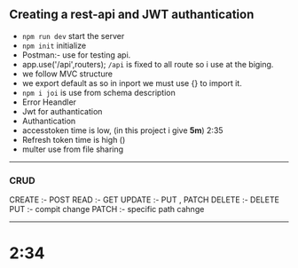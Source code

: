 ## Creating a rest-api and JWT authantication

- `npm run dev` start the server
- `npm init` initialize
- Postman:- use for testing api.
- app.use('/api',routers); `/api` is fixed to all route so i use at the biging.
- we follow MVC structure
- we export default as so in inport we must use {} to import it.
- `npm i joi` is use from schema description
- Error Heandler
- Jwt for authantication
- Authantication
- accesstoken time is low, (in this project i give **5m**) 2:35
- Refresh token time is high ()
- multer use from file sharing

---

### CRUD

CREATE :- POST
READ :- GET
UPDATE :- PUT , PATCH
DELETE :- DELETE
PUT :- compit change
PATCH :- specific path cahnge

---

# 2:34
